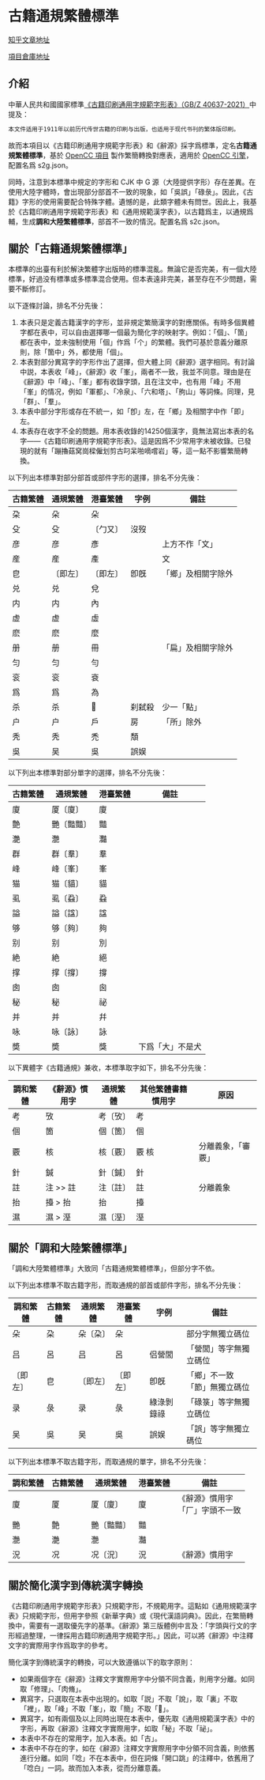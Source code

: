 # 古籍通規繁體標準

[知乎文章地址](https://www.zhihu.com/question/494817799/answer/2647217480)

[項目倉庫地址](https://github.com/forFudan/GujiCC)

## 介紹

中華人民共和國國家標準[《古籍印刷通用字規範字形表》（GB/Z 40637-2021）](http://www.moe.gov.cn/s78/A19/A19_ztzl/ztzl_yywzgfbz/guifanbzjs/202110/t20211027_575378.html)中提及：

```md
本文件适用于1911年以前历代传世古籍的印刷与出版，也适用于现代书刊的繁体版印刷。
```

故而本項目以《古籍印刷通用字規範字形表》和《辭源》採字爲標準，定名**古籍通規繁體標準**，基於 [OpenCC 項目](https://github.com/BYVoid/OpenCC) 製作繁簡轉換對應表，適用於 [OpenCC 引擎](https://github.com/BYVoid/OpenCC)，配置名爲 s2g.json。

同時，注意到本標準中規定的字形和 CJK 中 G 源（大陸提供字形）存在差異。在使用大陸字體時，會出現部分部首不一致的現象，如「吳誤」「碌彔」。因此，《古籍》字形的使用需要配合特殊字體。遺憾的是，此類字體未有問世。因此上，我基於《古籍印刷通用字規範字形表》和《通用規範漢字表》，以古籍爲主，以通規爲輔，生成**調和大陸繁體標準**，部首不一致的情況。配置名爲 s2c.json。

## 關於「古籍通規繁體標準」

本標準的出臺有利於解決繁體字出版時的標準混亂。無論它是否完美，有一個大陸標準，好過没有標準或多標準混合使用。但本表遠非完美，甚至存在不少問題，需要不斷修訂。

以下逐條討論，排名不分先後：

1. 本表只是定義古籍漢字的字形，並非規定繁簡漢字的對應關係。有時多個異體字都在表中，可以自由選擇哪一個最为簡化字的映射字。例如：「個」、「箇」都在表中，並未強制使用「個」作爲「个」的繁體。我們可基於意義分離原則，除「箇中」外，都使用「個」。
2. 本表對部分異寫字的字形作出了選擇，但大體上同《辭源》選字相同。有討論中説，本表收「峰」，《辭源》收「峯」，兩者不一致，我並不同意。理由是在《辭源》中「峰」、「峯」都有收錄字頭，且在注文中，也有用「峰」不用「峯」的情况，例如「軍都」、「冷泉」、「六和塔」、「胊山」等詞條。同理，見「群」、「羣」。
3. 本表中部分字形或存在不統一，如「卽」左，在「鄉」及相關字中作「即」左。
4. 本表存在收字不全的問題。用本表收錄的14250個漢字，竟無法寫出本表的名字——《古籍印刷通用字規範字形表》。這是因爲不少常用字未被收錄。已發現的就有「蹦擼菇窝崗樑僱划剪古叼呆啪嘀嚐岩」等，這一點不影響繁簡轉換。

以下列出本標準對部分部首或部件字形的選擇，排名不分先後：

| 古籍繁體 | 通規繁體 | 港臺繁體 | 字例   | 備註               |
| -------- | -------- | -------- | ------ | ------------------ |
| 朶       | 朵       | 朵       |        |                    |
| 殳       | 殳       | 〔勹又〕 | 沒歿   |                    |
| 彦       | 彦       | 彥       |        | 上方不作「文」     |
| 産       | 産       | 產       |        | 文                 |
| 皀       | 〔即左〕 | 〔即左〕 | 卽旣   | 「鄉」及相關字除外 |
| 兑       | 兑       | 兌       |        |                    |
| 内       | 内       | 內       |        |                    |
| 虚       | 虚       | 虛       |        |                    |
| 麽       | 麽       | 麼       |        |                    |
| 册       | 册       | 冊       |        | 「扁」及相關字除外 |
| 匀       | 匀       | 勻       |        |                    |
| 衮       | 衮       | 袞       |        |                    |
| 爲       | 爲       | 為       |        |                    |
| 杀       | 杀       | 𣏂        | 刹弑殺 | 少一「點」         |
| 户       | 户       | 戶       | 房     | 「所」除外         |
| 秃       | 秃       | 禿       | 頽     |                    |
| 吳       | 吴       | 吳       | 誤娱   |                    |

以下列出本標準對部分單字的選擇，排名不分先後：

| 古籍繁體 | 通規繁體   | 港臺繁體 | 備註             |
| -------- | ---------- | -------- | ---------------- |
| 廈       | 厦〔廈〕   | 廈       |                  |
| 艶       | 艷〔豓豔〕 | 豔       |                  |
| 灔       | 灧         | 灩       |                  |
| 群       | 群〔羣〕   | 羣       |                  |
| 峰       | 峰〔峯〕   | 峯       |                  |
| 猫       | 猫〔貓〕   | 貓       |                  |
| 虱       | 虱〔蝨〕   | 蝨       |                  |
| 謚       | 謚〔諡〕   | 諡       |                  |
| 够       | 够〔夠〕   | 夠       |                  |
| 别       | 别         | 別       |                  |
| 絶       | 絶         | 絕       |                  |
| 撑       | 撑〔撐〕   | 撐       |                  |
| 囱       | 囱         | 囪       |                  |
| 秘       | 秘         | 祕       |                  |
| 并       | 并         | 幷       |                  |
| 咏       | 咏〔詠〕   | 詠       |                  |
| 奬       | 奬         | 獎       | 下爲「大」不是犬 |

以下異體字《古籍通規》兼收，本標準取字如下，排名不分先後：

| 調和繁體 | 《辭源》慣用字 | 通規繁體 | 其他繁體書籍慣用字 | 原因               |
| -------- | -------------- | -------- | ------------------ | ------------------ |
| 考       | 攷             | 考〔攷〕 | 考                 |                    |
| 個       | 箇             | 個〔箇〕 | 個                 |                    |
| 覈       | 核             | 核〔覈〕 | 覈 核              | 分離義象，「審覈」 |
| 針       | 鍼             | 針〔鍼〕 | 針                 |                    |
| 註       | 注 >> 註       | 注〔註〕 | 註                 | 分離義象           |
| 抬       | 擡 > 抬        | 抬       | 擡                 |                    |
| 濕       | 濕 > 溼        | 濕〔溼〕 | 溼                 |                    |

## 關於「調和大陸繁體標準」

「調和大陸繁體標準」大致同「古籍通規繁體標準」，但部分字不依。

以下列出本標準不取古籍字形，而取通規的部首或部件字形，排名不分先後：

| 調和繁體 | 古籍繁體 | 通規繁體 | 港臺繁體 | 字例       | 備註                              |
| -------- | -------- | -------- | -------- | ---------- | --------------------------------- |
| 朵       | 朶       | 朵〔朶〕 | 朵       |            | 部分字無獨立碼位                  |
| 吕       | 呂       | 吕       | 呂       | 侣營閭     | 「營閭」等字無獨立碼位            |
| 〔即左〕 | 皀       | 〔即左〕 | 〔即左〕 | 卽旣       | 「鄉」不一致 <br>「節」無獨立碼位 |
| 录       | 彔       | 录       | 彔       | 綠淥剝錄祿 | 「碌箓」等字無獨立碼位            |
| 吴       | 吳       | 吴       | 吳       | 誤娱       | 「誤」等字無獨立碼位              |

以下列出本標準不取古籍字形，而取通規的單字，排名不分先後：

| 調和繁體 | 古籍繁體 | 通規繁體   | 港臺繁體 | 備註                               |
| -------- | -------- | ---------- | -------- | ---------------------------------- |
| 廈       | 厦       | 厦〔廈〕   | 廈       | 《辭源》慣用字<br>「厂」字頭不一致 |
| 艷       | 艶       | 艷〔豓豔〕 | 豔       |                                    |
| 灧       | 灔       | 灧         | 灩       |                                    |
| 況       | 况       | 况〔況〕   | 況       | 《辭源》慣用字                     |

## 關於簡化漢字到傳統漢字轉換

《古籍印刷通用字規範字形表》只規範字形，不規範用字。這點如《通用規範漢字表》只規範字形，但用字參照《新華字典》或《現代漢語詞典》。因此，在繁簡轉換中，需要有一選取優先字的基準。《辭源》第三版體例中言及：「字頭與行文的字形經過整理，一律採用古籍印刷通用字規範字形。」因此，可以將《辭源》中注釋文字的實際用字作爲取字的參考。

簡化漢字到傳統漢字的轉換，可以大致遵循以下的取字原則：

- 如果兩個字在《辭源》注釋文字實際用字中分領不同含義，則用字分離。如同取「修理」、「肉脩」。
- 異寫字，只選取在本表中出現的。如取「説」不取「說」，取「裏」不取「裡」，取「峰」不取「峯」，取「簡」不取「𥳑」。
- 異寫字，如有兩個及以上同時出現在本表中，優先取《通用規範漢字表》中的字形，再取《辭源》注釋文字實際用字，如取「秘」不取「祕」。
- 本表中不存在的常用字，加入本表。如「古」。
- 本表中不存在的字，如在《辭源》注釋文字實際用字中分領不同含義，則依舊進行分離。如同「唸」不在本表中，但在詞條「開口跳」的注釋中，依舊用了「唸白」一詞。故而加入本表，從而分離意義。
